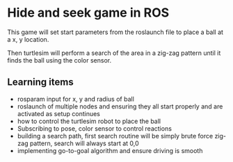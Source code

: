 # Hide and seek game in ROS #

This game will set start parameters from the roslaunch file to place a ball at a x, y location.  

Then turtlesim will perform a search of the area in a zig-zag pattern until it finds the ball using the color sensor.

## Learning items ##
- rosparam input for x, y and radius of ball
- roslaunch of multiple nodes and ensuring they all start properly and are activated as setup continues
- how to control the turtlesim robot to place the ball
- Subscribing to pose, color sensor to control reactions
- building a search path, first search routine will be simply brute force zig-zag pattern, search will always start at 0,0
- implementing go-to-goal algorithm and ensure driving is smooth

